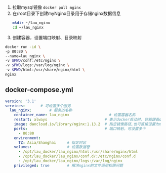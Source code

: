 1. 拉取mysql镜像
  `docker pull nginx`
2. 在/root目录下创建myNginx目录用于存储nginx数据信息
   ```sh
   mkdir ~/lau_nginx
   cd ~/lau_nginx
   ```
3. 创建容器，设置端口映射、目录映射
  ```sh
  docker run -id \
  -p 80:80 \
  --name=lau_nginx \
  -v $PWD/conf:/etc/nginx \
  -v $PWD/logs:/var/log/nginx \
  -v $PWD/html:/usr/share/nginx/html \
  nginx
  ```

## docker-compose.yml

```yml
version: '3.1'
services:       # 可设置多个服务
  lau_nginx:        # 服务的名称
    container_name: lau_nginx                  # 设置容器名称
    restart: always                          # 表示docker启动时，容器跟着docker一起启动
    image: daocloud.io/library/nginx:1.13.2  # 指定镜像路径,也可直接设置为nginx:latest
    ports:                                   # 端口映射，可设置多个
      - 80:80
    environment:
      TZ: Asia/Shanghai     # 指定时区
    volumes:                # 设置数据卷
      - /opt/lau_docker/lau_nginx/html:/usr/share/nginx/html
      - /opt/lau_docker/lau_nginx/conf.d/:/etc/nginx/conf.d
      - /opt/lau_docker/lau_nginx/logs:/var/log/nginx
    privileged: true        # 解决nginx的文件调用权限问题
```
